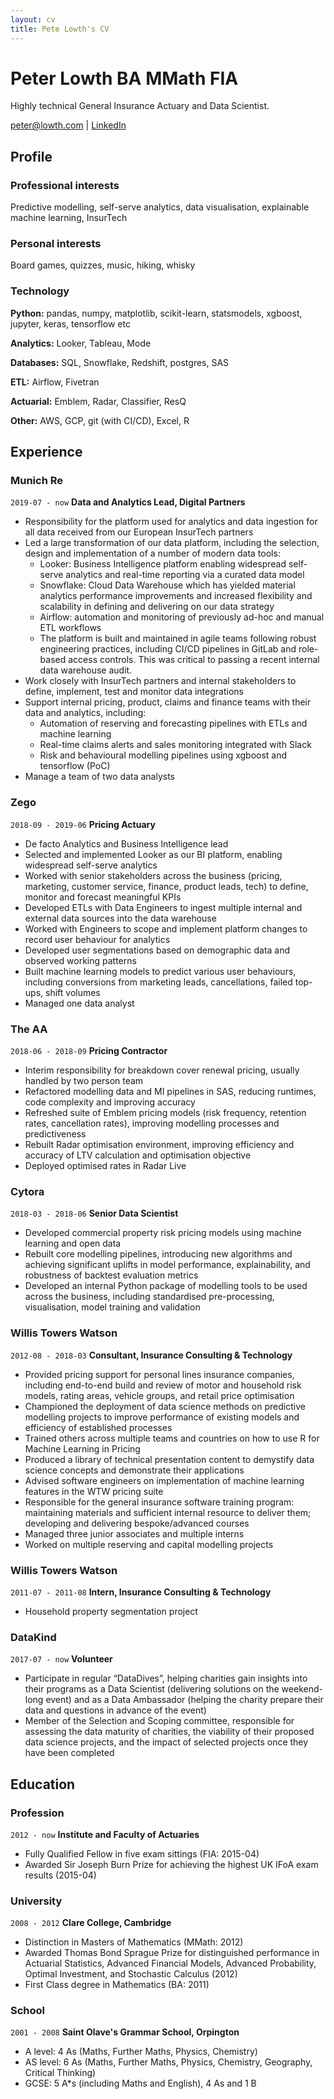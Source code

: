 ```yaml
---
layout: cv
title: Pete Lowth's CV
---
```

# Peter Lowth BA MMath FIA
Highly technical General Insurance Actuary and Data Scientist.

<div id="webaddress">
<a href="mailto:peter@lowth.com">peter@lowth.com</a>
| <a href="https://www.linkedin.com/in/pete-lowth-61527584/">LinkedIn</a>
</div>

## Profile

### Professional interests

Predictive modelling, self-serve analytics, data visualisation, explainable machine learning, InsurTech

### Personal interests

Board games, quizzes, music, hiking, whisky

### Technology

**Python:** pandas, numpy, matplotlib, scikit-learn, statsmodels, xgboost, jupyter, keras, tensorflow etc

**Analytics:** Looker, Tableau, Mode

**Databases:** SQL, Snowflake, Redshift, postgres, SAS

**ETL:** Airflow, Fivetran

**Actuarial:** Emblem, Radar, Classifier, ResQ

**Other:** AWS, GCP, git (with CI/CD), Excel, R

## Experience

### Munich Re
`2019-07 - now`
__Data and Analytics Lead, Digital Partners__
- Responsibility for the platform used for analytics and data ingestion for all data received from our European InsurTech partners
- Led a large transformation of our data platform, including the selection, design and implementation of a number of modern data tools:
  - Looker: Business Intelligence platform enabling widespread self-serve analytics and real-time reporting via a curated data model
  - Snowflake: Cloud Data Warehouse which has yielded material analytics performance improvements and increased flexibility and scalability in defining and delivering on our data strategy
  - Airflow: automation and monitoring of previously ad-hoc and manual ETL workflows
  - The platform is built and maintained in agile teams following robust engineering practices, including CI/CD pipelines in GitLab and role-based access controls. This was critical to passing a recent internal data warehouse audit. 
- Work closely with InsurTech partners and internal stakeholders to define, implement, test and monitor data integrations
- Support internal pricing, product, claims and finance teams with their data and analytics, including: 
  - Automation of reserving and forecasting pipelines with ETLs and machine learning
  - Real-time claims alerts and sales monitoring integrated with Slack
  - Risk and behavioural modelling pipelines using xgboost and tensorflow (PoC)
- Manage a team of two data analysts

### Zego
`2018-09 - 2019-06`
__Pricing Actuary__
- De facto Analytics and Business Intelligence lead
- Selected and implemented Looker as our BI platform, enabling widespread self-serve analytics
- Worked with senior stakeholders across the business (pricing, marketing, customer service, finance, product leads, tech) to define, monitor and forecast meaningful KPIs
- Developed ETLs with Data Engineers to ingest multiple internal and external data sources into the data warehouse
- Worked with Engineers to scope and implement platform changes to record user behaviour for analytics
- Developed user segmentations based on demographic data and observed working patterns
- Built machine learning models to predict various user behaviours, including conversions from marketing leads, cancellations, failed top-ups, shift volumes
- Managed one data analyst

### The AA
`2018-06 - 2018-09`
__Pricing Contractor__
- Interim responsibility for breakdown cover renewal pricing, usually handled by two person team
- Refactored modelling data and MI pipelines in SAS, reducing runtimes, code complexity and improving accuracy
- Refreshed suite of Emblem pricing models (risk frequency, retention rates, cancellation rates), improving modelling processes and predictiveness
- Rebuilt Radar optimisation environment, improving efficiency and accuracy of LTV calculation and optimisation objective
- Deployed optimised rates in Radar Live

### Cytora
`2018-03 - 2018-06`
__Senior Data Scientist__
- Developed commercial property risk pricing models using machine learning and open data
- Rebuilt core modelling pipelines, introducing new algorithms and achieving significant uplifts in model performance, explainability, and robustness of backtest evaluation metrics
- Developed an internal Python package of modelling tools to be used across the business, including standardised pre-processing, visualisation, model training and validation

### Willis Towers Watson
`2012-08 - 2018-03`
__Consultant, Insurance Consulting & Technology__
- Provided pricing support for personal lines insurance companies, including end-to-end build and review of motor and household risk models, rating areas, vehicle groups, and retail price optimisation
- Championed the deployment of data science methods on predictive modelling projects to improve performance of existing models and efficiency of established processes
- Trained others across multiple teams and countries on how to use R for Machine Learning in Pricing
- Produced a library of technical presentation content to demystify data science concepts and demonstrate their applications
- Advised software engineers on implementation of machine learning features in the WTW pricing suite
- Responsible for the general insurance software training program: maintaining materials and sufficient internal resource to deliver them; developing and delivering bespoke/advanced courses
- Managed three junior associates and multiple interns
- Worked on multiple reserving and capital modelling projects

### Willis Towers Watson
`2011-07 - 2011-08`
__Intern, Insurance Consulting & Technology__
- Household property segmentation project

### DataKind
`2017-07 - now`
__Volunteer__
- Participate in regular “DataDives”, helping charities gain insights into their programs as a Data Scientist (delivering solutions on the weekend-long event) and as a Data Ambassador (helping the charity prepare their data and questions in advance of the event)
- Member of the Selection and Scoping committee, responsible for assessing the data maturity of charities, the viability of their proposed data science projects, and the impact of selected projects once they have been completed 

## Education

### Profession
`2012 - now`
__Institute and Faculty of Actuaries__
- Fully Qualified Fellow in five exam sittings (FIA: 2015-04)
- Awarded Sir Joseph Burn Prize for achieving the highest UK IFoA exam results (2015-04)

### University
`2008 - 2012`
__Clare College, Cambridge__
- Distinction in Masters of Mathematics (MMath: 2012)
- Awarded Thomas Bond Sprague Prize for distinguished performance in Actuarial Statistics, Advanced Financial Models, Advanced Probability, Optimal Investment, and Stochastic Calculus (2012)
- First Class degree in Mathematics (BA: 2011)

### School
`2001 - 2008`
__Saint Olave's Grammar School, Orpington__
- A level: 4 As (Maths, Further Maths, Physics, Chemistry)
- AS level: 6 As (Maths, Further Maths, Physics, Chemistry, Geography, Critical Thinking)
- GCSE: 5 A\*s (including Maths and English), 4 As and 1 B

<!-- ### Footer

Last updated: 2020-07 -->
